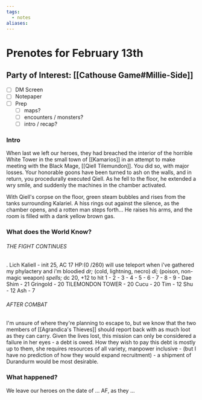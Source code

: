 ```yaml
---
tags:
  - notes
aliases:
---
```


# Prenotes for February 13th
## Party of Interest: [[Cathouse Game#Millie-Side]]
- [ ] DM Screen
- [ ] Notepaper
- [ ] Prep
	- [ ] maps?
	- [ ] encounters / monsters?
	- [ ] intro / recap?

### Intro

When last we left our heroes, they had breached the interior of the horrible White Tower in the small town of [[Kamarios]] in an attempt to make meeting with the Black Mage, [[Qiell Tilemundon]]. You did so, with major losses. Your honorable goons have been turned to ash on the walls, and in return, you procedurally executed Qiell. As he fell to the floor, he extended a wry smile, and suddenly the machines in the chamber activated.

With Qiell's corpse on the floor, green steam bubbles and rises from the tanks surrounding Kalariel. A hiss rings out against the silence, as the chamber opens, and a rotten man steps forth... He raises his arms, and the room is filled with a dank yellow brown gas.

### What does the World Know?

###### THE FIGHT CONTINUES
.
	Lich Kaliell - init 25, AC 17 HP:(0 /260)
will use teleport when i've gathered my phylactery and i'm bloodied
*dr;* (cold, lightning, necro)
*di;* (poison, non-magic weapon)
*spells;*
dc 20, +12 to hit
1 -
2 -
3 - 
4 -
5 -
6 - 
7 - 
8 -
9 -
	Dae Shim - 21
	Gringold - 20
	TILEMONDON TOWER - 20
	Cucu - 20
	Tim - 12
	Shu - 12
	Ash - 7

###### AFTER COMBAT
I'm unsure of where they're planning to escape to, but we know that the two members of [[Agrandica's Thieves]] should report back with as much loot as they can carry. Given the lives lost, this mission can only be considered a failure in her eyes - a debt is owed. How they wish to pay this debt is mostly up to them, she requires resources of all variety, manpower inclusive - (but I have no prediction of how they would expand recruitment) - a shipment of Durandurm would be most desirable.



### What happened?


We leave our heroes on the date of ... AF, as they ...